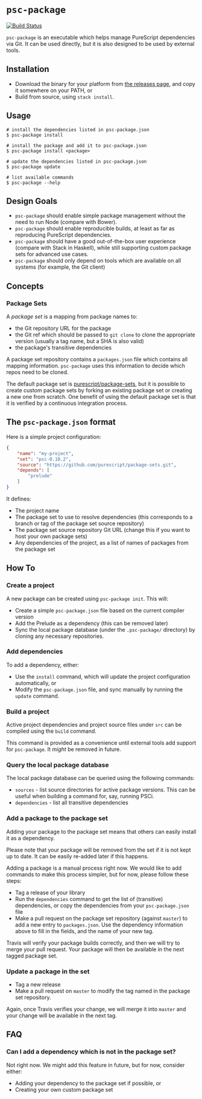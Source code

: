 # `psc-package`

[![Build Status](https://travis-ci.org/purescript/psc-package.svg?branch=master)](https://travis-ci.org/purescript/psc-package)

`psc-package` is an executable which helps manage PureScript dependencies via Git. It can be used directly, but it is also designed to be used by external tools.

## Installation

- Download the binary for your platform from [the releases page](https://github.com/purescript/psc-package/releases), and copy it somewhere on your PATH, or
- Build from source, using `stack install`.

## Usage

```shell
# install the dependencies listed in psc-package.json
$ psc-package install

# install the package and add it to psc-package.json
$ psc-package install <package>

# update the dependencies listed in psc-package.json
$ psc-package update

# list available commands
$ psc-package --help
```

## Design Goals

- `psc-package` should enable simple package management without the need to run Node (compare with Bower).
- `psc-package` should enable reproducible builds, at least as far as reproducing PureScript dependencies.
- `psc-package` should have a good out-of-the-box user experience (compare with Stack in Haskell), while still supporting custom package sets for advanced use cases.
- `psc-package` should only depend on tools which are available on all systems (for example, the Git client)

## Concepts

### Package Sets

A _package set_ is a mapping from package names to:

- the Git repository URL for the package
- the Git ref which should be passed to `git clone` to clone the appropriate version (usually a tag name, but a SHA is also valid)
- the package's transitive dependencies

A package set repository contains a `packages.json` file which contains all mapping information. `psc-package` uses this information to decide which repos need to be cloned.

The default package set is [purescript/package-sets](https://github.com/purescript/package-sets), but it is possible to create custom package sets by forking an existing package set or creating a new one from scratch. One benefit of using the default package set is that it is verified by a continuous integration process.

## The `psc-package.json` format

Here is a simple project configuration:

```json
{
    "name": "my-project",
    "set": "psc-0.10.2",
    "source": "https://github.com/purescript/package-sets.git",
    "depends": [
        "prelude"
    ]
}
```

It defines:

- The project name
- The package set to use to resolve dependencies (this corresponds to a branch or tag of the package set source repository)
- The package set source repository Git URL (change this if you want to host your own package sets)
- Any dependencies of the project, as a list of names of packages from the package set

## How To

### Create a project

A new package can be created using `psc-package init`. This will:

- Create a simple `psc-package.json` file based on the current compiler version
- Add the Prelude as a dependency (this can be removed later)
- Sync the local package database (under the `.psc-package/` directory) by cloning any necessary repositories.

### Add dependencies

To add a dependency, either:

- Use the `install` command, which will update the project configuration automatically, or
- Modify the `psc-package.json` file, and sync manually by running the `update` command.

### Build a project

Active project dependencies and project source files under `src` can be compiled using the `build` command.

This command is provided as a convenience until external tools add support for `psc-package`. It _might_ be removed in future.

### Query the local package database

The local package database can be queried using the following commands:

- `sources` - list source directories for active package versions. This can be useful when building a command for, say, running PSCi.
- `dependencies` - list all transitive dependencies

### Add a package to the package set

Adding your package to the package set means that others can easily install it as a dependency.

Please note that your package will be removed from the set if it is not kept up to date. It can be easily re-added later if this happens.

Adding a package is a manual process right now. We would like to add commands to make this process simpler, but for now, please follow these steps:

- Tag a release of your library
- Run the `dependencies` command to get the list of (transitive) dependencies, or copy the dependencies from your `psc-package.json` file
- Make a pull request on the package set repository (against `master`) to add a new entry to `packages.json`. Use the dependency information above to fill in the fields, and the name of your new tag.

Travis will verify your package builds correctly, and then we will try to merge your pull request. Your package will then be available in the next tagged package set.

### Update a package in the set

- Tag a new release
- Make a pull request on `master` to modify the tag named in the package set repository.

Again, once Travis verifies your change, we will merge it into `master` and your change will be available in the next tag.

## FAQ

### Can I add a dependency which is not in the package set?

Not right now. We might add this feature in future, but for now, consider either:

- Adding your dependency to the package set if possible, or
- Creating your own custom package set

